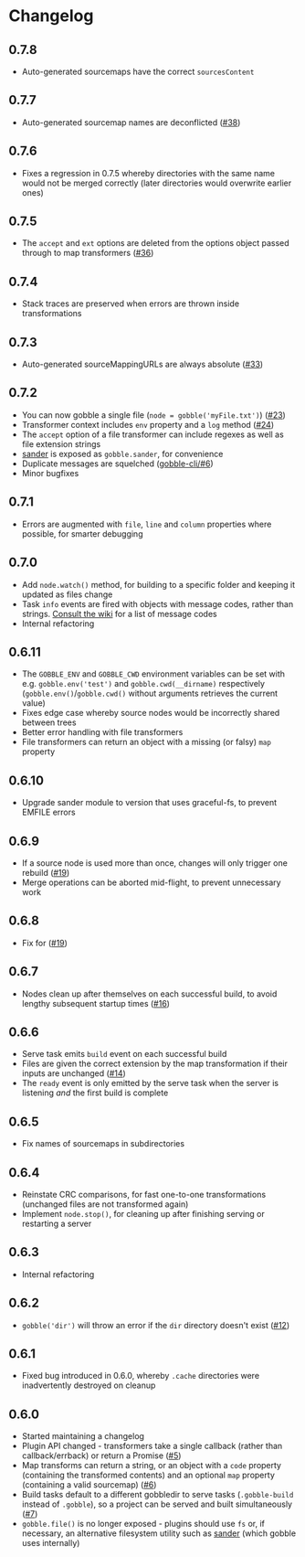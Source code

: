 # Changelog

## 0.7.8

* Auto-generated sourcemaps have the correct `sourcesContent`

## 0.7.7

* Auto-generated sourcemap names are deconflicted ([#38](https://github.com/gobblejs/gobble/issues/38))

## 0.7.6

* Fixes a regression in 0.7.5 whereby directories with the same name would not be merged correctly (later directories would overwrite earlier ones)

## 0.7.5

* The `accept` and `ext` options are deleted from the options object passed through to map transformers ([#36](https://github.com/gobblejs/gobble/issues/36))

## 0.7.4

* Stack traces are preserved when errors are thrown inside transformations

## 0.7.3

* Auto-generated sourceMappingURLs are always absolute ([#33](https://github.com/gobblejs/gobble/issues/33))

## 0.7.2

* You can now gobble a single file (`node = gobble('myFile.txt')`) ([#23](https://github.com/gobblejs/gobble/issues/23))
* Transformer context includes `env` property and a `log` method ([#24](https://github.com/gobblejs/gobble/issues/24))
* The `accept` option of a file transformer can include regexes as well as file extension strings
* [sander](https://github.com/rich-harris/sander) is exposed as `gobble.sander`, for convenience
* Duplicate messages are squelched ([gobble-cli/#6](https://github.com/gobblejs/gobble-cli/issues/6))
* Minor bugfixes


## 0.7.1

* Errors are augmented with `file`, `line` and `column` properties where possible, for smarter debugging

## 0.7.0

* Add `node.watch()` method, for building to a specific folder and keeping it updated as files change
* Task `info` events are fired with objects with message codes, rather than strings. [Consult the wiki](https://github.com/gobblejs/gobble/wiki/Events) for a list of message codes
* Internal refactoring

## 0.6.11

* The `GOBBLE_ENV` and `GOBBLE_CWD` environment variables can be set with e.g. `gobble.env('test')` and `gobble.cwd(__dirname)` respectively (`gobble.env()`/`gobble.cwd()` without arguments retrieves the current value)
* Fixes edge case whereby source nodes would be incorrectly shared between trees
* Better error handling with file transformers
* File transformers can return an object with a missing (or falsy) `map` property

## 0.6.10

* Upgrade sander module to version that uses graceful-fs, to prevent EMFILE errors

## 0.6.9

* If a source node is used more than once, changes will only trigger one rebuild ([#19](https://github.com/gobblejs/gobble/issues/19))
* Merge operations can be aborted mid-flight, to prevent unnecessary work

## 0.6.8

* Fix for ([#19](https://github.com/gobblejs/gobble/issues/19))

## 0.6.7

* Nodes clean up after themselves on each successful build, to avoid lengthy subsequent startup times ([#16](https://github.com/gobblejs/gobble/issues/16))

## 0.6.6

* Serve task emits `build` event on each successful build
* Files are given the correct extension by the map transformation if their inputs are unchanged ([#14](https://github.com/gobblejs/gobble/issues/14))
* The `ready` event is only emitted by the serve task when the server is listening *and* the first build is complete

## 0.6.5

* Fix names of sourcemaps in subdirectories

## 0.6.4

* Reinstate CRC comparisons, for fast one-to-one transformations (unchanged files are not transformed again)
* Implement `node.stop()`, for cleaning up after finishing serving or restarting a server

## 0.6.3

* Internal refactoring

## 0.6.2

* `gobble('dir')` will throw an error if the `dir` directory doesn't exist ([#12](https://github.com/gobblejs/gobble/issues/12))

## 0.6.1

* Fixed bug introduced in 0.6.0, whereby `.cache` directories were inadvertently destroyed on cleanup

## 0.6.0

* Started maintaining a changelog
* Plugin API changed - transformers take a single callback (rather than callback/errback) or return a Promise ([#5](https://github.com/gobblejs/gobble/issues/5))
* Map transforms can return a string, or an object with a `code` property (containing the transformed contents) and an optional `map` property (containing a valid sourcemap) ([#6](https://github.com/gobblejs/gobble/issues/6))
* Build tasks default to a different gobbledir to serve tasks (`.gobble-build` instead of `.gobble`), so a project can be served and built simultaneously ([#7](https://github.com/gobblejs/gobble/issues/7))
* `gobble.file()` is no longer exposed - plugins should use `fs` or, if necessary, an alternative filesystem utility such as [sander](https://github.com/rich-harris/sander) (which gobble uses internally)
